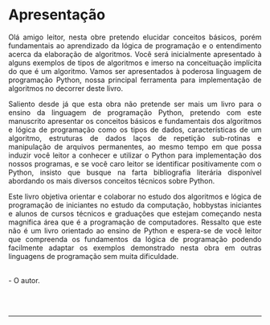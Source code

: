 # Apresentação

<p align="justify">
Olá amigo leitor, nesta obre pretendo elucidar conceitos
básicos, porém fundamentais ao aprendizado da lógica de
programação e o entendimento acerca da elaboração de
algoritmos. Você será inicialmente apresentado à alguns
exemplos de tipos de algoritmos e imerso na conceituação
implícita do que é um algoritmo. Vamos ser apresentados à
poderosa linguagem de programação Python, nossa principal
ferramenta para implementação de algoritmos no decorrer
deste livro.
</p>
<p align="justify">
Saliento desde já que esta obra não pretende ser mais
um livro para o ensino da linguagem de programação Python,
pretendo com este manuscrito apresentar os conceitos básicos e
fundamentais dos algoritmos e lógica de programação como os
tipos de dados, características de um algoritmo, estruturas de
dados laços de repetição sub-rotinas e manipulação de arquivos
permanentes, ao mesmo tempo em que possa induzir você
leitor a conhecer e utilizar o Python para implementação dos
nossos programas, e se você caro leitor se identificar
positivamente com o Python, insisto que busque na farta bibliografia literária disponível abordando os mais diversos
conceitos técnicos sobre Python.
</p>
<p align="justify">
Este livro objetiva orientar e colaborar no estudo dos
algoritmos e lógica de programação de iniciantes no estudo da
computação, hobbystas iniciantes e alunos de cursos técnicos e
graduações que estejam começando nesta magnifica área que é
a programação de computadores. Ressalto que este não é um
livro orientado ao ensino de Python e espera-se de você leitor
que compreenda os fundamentos da lógica de programação
podendo facilmente adaptar os exemplos demonstrado nesta
obra em outras linguagens de programação sem muita
dificuldade.
</p>

<br />
- O autor.

<br /><br />

<hr>

<br /><br />
